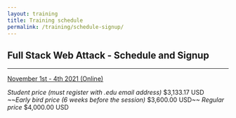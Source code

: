 ```yaml
---
layout: training
title: Training schedule
permalink: /training/schedule-signup/
---
```


## Full Stack Web Attack - Schedule and Signup

---

[November 1st - 4th 2021 (Online)](https://www.eventbrite.com/e/full-stack-web-attack-fswa-training-course-2021-tickets-167073157311)

*Student price (must register with .edu email address)* $3,133.17 USD  
*~~Early bird price (6 weeks before the session)* $3,600.00 USD~~
*Regular price* $4,000.00 USD
